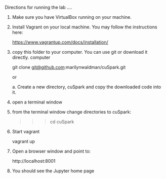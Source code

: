 Directions for running the lab ....

1.  Make sure you have VirtualBox running on your machine.
2.  Install Vagrant on your local machine.  You may follow the instructions here:

    https://www.vagrantup.com/docs/installation/


3.  copy this folder to your computer.  You can use git or download it directly.  computer

    git clone git@github.com:marilynwaldman/cuSpark.git

    or

       a.  Create a new directory, cuSpark and copy the downloaded code into it.

4.  open a terminal window
5.  from the terminal window change directories to cuSpark:
     >>> cd cuSpark
6.  Start vagrant

    vagrant up

7.  Open a browser window and point to:

    http://localhost:8001

8.  You should see the Jupyter home page


